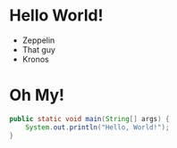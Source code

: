 # Hello World!

- Zeppelin
- That guy
- Kronos

# Oh My!

```java
public static void main(String[] args) {
    System.out.println("Hello, World!");
}
```
